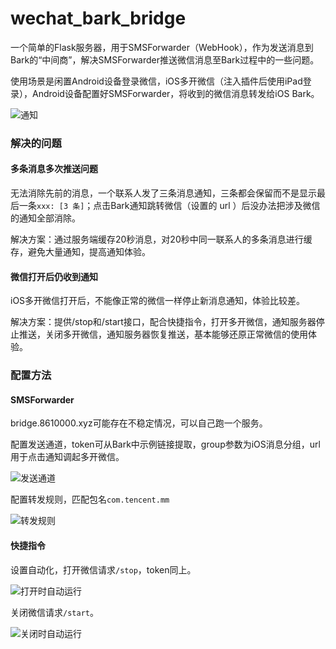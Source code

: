 # wechat_bark_bridge 

一个简单的Flask服务器，用于SMSForwarder（WebHook），作为发送消息到Bark的“中间商”，解决SMSForwarder推送微信消息至Bark过程中的一些问题。

使用场景是闲置Android设备登录微信，iOS多开微信（注入插件后使用iPad登录），Android设备配置好SMSForwarder，将收到的微信消息转发给iOS Bark。

![通知](0.png)

### 解决的问题
#### 多条消息多次推送问题

无法消除先前的消息，一个联系人发了三条消息通知，三条都会保留而不是显示最后一条`xxx: [3 条]`；点击Bark通知跳转微信（设置的 url ）后没办法把涉及微信的通知全部消除。

解决方案：通过服务端缓存20秒消息，对20秒中同一联系人的多条消息进行缓存，避免大量通知，提高通知体验。


#### 微信打开后仍收到通知

iOS多开微信打开后，不能像正常的微信一样停止新消息通知，体验比较差。

解决方案：提供/stop和/start接口，配合快捷指令，打开多开微信，通知服务器停止推送，关闭多开微信，通知服务器恢复推送，基本能够还原正常微信的使用体验。


### 配置方法

#### SMSForwarder

bridge.8610000.xyz可能存在不稳定情况，可以自己跑一个服务。

配置发送通道，token可从Bark中示例链接提取，group参数为iOS消息分组，url用于点击通知调起多开微信。

![发送通道](1.png)


配置转发规则，匹配包名`com.tencent.mm`

![转发规则](2.png)


#### 快捷指令

设置自动化，打开微信请求`/stop`，token同上。

![打开时自动运行](3.png)


关闭微信请求`/start`。

![关闭时自动运行](4.png)